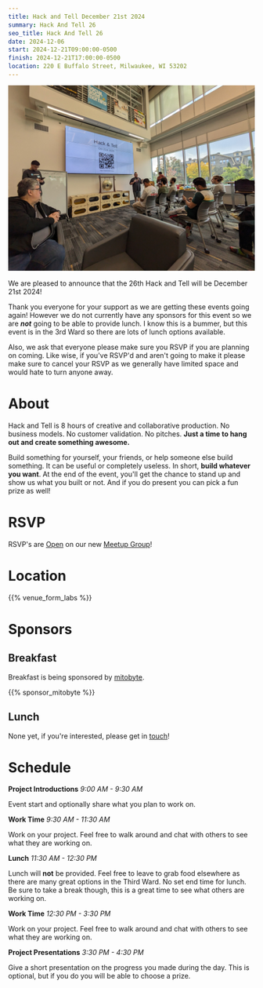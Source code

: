 ```yaml
---
title: Hack and Tell December 21st 2024
summary: Hack And Tell 26
seo_title: Hack And Tell 26
date: 2024-12-06
start: 2024-12-21T09:00:00-0500
finish: 2024-12-21T17:00:00-0500
location: 220 E Buffalo Street, Milwaukee, WI 53202
---
```


![Introductions](images/introductions.jpg)

We are pleased to announce that the 26th Hack and Tell will be December 21st
2024!

Thank you everyone for your support as we are getting these events going
again! However we do not currently have any sponsors for this event so we are
***not*** going to be able to provide lunch. I know this is a bummer, but this
event is in the 3rd Ward so there are lots of lunch options available.

Also, we ask that everyone please make sure you RSVP if you are planning on
coming. Like wise, if you've RSVP'd and aren't going to make it please make
sure to cancel your RSVP as we generally have limited space and would hate to
turn anyone away.

# About

Hack and Tell is 8 hours of creative and collaborative production. No business
models. No customer validation. No pitches. **Just a time to hang out and
create something awesome.**

Build something for yourself, your friends, or help someone else build
something. It can be useful or completely useless. In short, **build whatever
you want**. At the end of the event, you'll get the chance to stand up and show
us what you built or not. And if you do present you can pick a fun prize as
well!

# RSVP

RSVP's are [Open](https://www.meetup.com/hackandtell/events/304722314) on our
new [Meetup Group](https://www.meetup.com/hackandtell/)!

# Location

{{% venue_form_labs %}}

# Sponsors

## Breakfast

Breakfast is being sponsored by [mitobyte](https://mitobyte.com/).

{{% sponsor_mitobyte %}}

## Lunch

None yet, if you're interested, please get in [touch](/contact)!

# Schedule

**Project Introductions** *9:00 AM - 9:30 AM*

Event start and optionally share what you plan to work on.

**Work Time** *9:30 AM - 11:30 AM*

Work on your project. Feel free to walk around and chat with others to see
what they are working on.

**Lunch** *11:30 AM - 12:30 PM*

Lunch will **not** be provided. Feel free to leave to grab food elsewhere as
there are many great options in the Third Ward. No set end time for lunch. Be
sure to take a break though, this is a great time to see what others are
working on.

**Work Time** *12:30 PM - 3:30 PM*

Work on your project. Feel free to walk around and chat with others to see
what they are working on.

**Project Presentations** *3:30 PM - 4:30 PM*

Give a short presentation on the progress you made during the day. This is
optional, but if you do you will be able to choose a prize.

